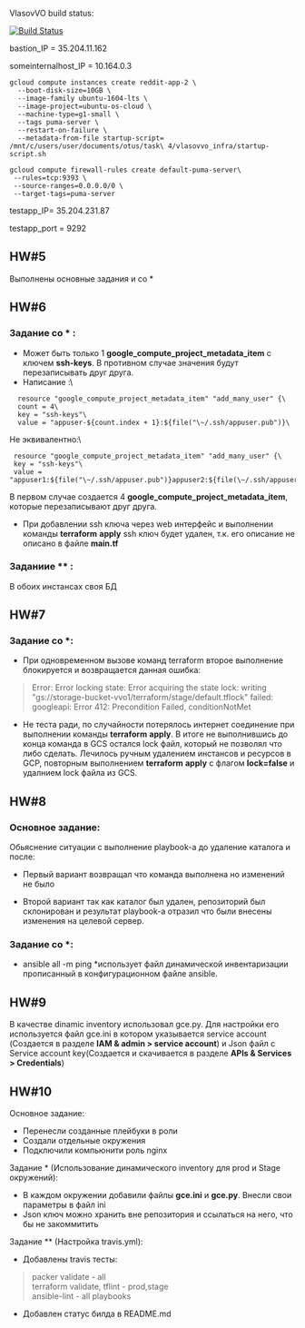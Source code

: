 VlasovVO build status:

[![Build Status](https://travis-ci.com/Otus-DevOps-2018-05/VlasovVO_infra.svg?branch=master)](https://travis-ci.com/Otus-DevOps-2018-05/VlasovVO_infra)

bastion_IP = 35.204.11.162

someinternalhost_IP = 10.164.0.3
```
gcloud compute instances create reddit-app-2 \
  --boot-disk-size=10GB \
  --image-family ubuntu-1604-lts \
  --image-project=ubuntu-os-cloud \
  --machine-type=g1-small \
  --tags puma-server \
  --restart-on-failure \
  --metadata-from-file startup-script= /mnt/c/users/user/documents/otus/task\ 4/vlasovvo_infra/startup-script.sh
```
```
gcloud compute firewall-rules create default-puma-server\
 --rules=tcp:9393 \
 --source-ranges=0.0.0.0/0 \
 --target-tags=puma-server
```
testapp_IP= 35.204.231.87

testapp_port = 9292

## HW#5

Выполнены основные задания и со *

## HW#6

### Задание со * :

 - Может быть только 1 **google_compute_project_metadata_item** c ключем **ssh-keys**. В противном случае значения будут перезаписывать друг друга.
 - Написание :\
 ```
   resource "google_compute_project_metadata_item" "add_many_user" {\
   count = 4\
   key = "ssh-keys"\
   value = "appuser-${count.index + 1}:${file("\~/.ssh/appuser.pub")}\
 ```
  Не эквивалентно:\
  ```
   resource "google_compute_project_metadata_item" "add_many_user" {\
   key = "ssh-keys"\
   value = "appuser1:${file("\~/.ssh/appuser.pub")}appuser2:${file(\~/.ssh/appuser.pub")}appuser3:${file("\~/.ssh/appuser.pub")}appuser4:${file("\~/.ssh/appuser.pub")}"\
  ```
  В первом случае создается 4 **google_compute_project_metadata_item**, которые перезаписывают друг друга.
 - При добавлении ssh ключа через web интерфейс и выполнении команды **terraform** **apply** ssh ключ будет удален, т.к. его описание не описано в файле **main.tf**
### Заданиие ** :
 В обоих инстансах своя БД

## HW#7

### Задание со *:

 - При одновременном вызове команд terraform второе выполнение блокируется и возвращается данная ошибка:

 >Error: Error locking state: Error acquiring the state lock: writing "gs://storage-bucket-vvo1/terraform/stage/default.tflock" failed: googleapi: Error 412: Precondition Failed, conditionNotMet
 - Не теста ради, по случайности потерялось интернет соединение при выполнении команды **terraform** **apply**. В итоге не выполнившись до конца команда в GCS остался lock файл, который не позволял что либо сделать. Лечилось ручным удалением инстансов и ресурсов в GCP, повторным выполнением **terraform** **apply** c флагом **lock=false** и удалнием lock файла из GCS. 

## HW#8

### Основное задание:

  Обьяснение ситуации с выполнение playbook-а до удаление каталога и после:

  - Первый вариант возвращал что команда выполнена но изменений не было
  
  - Второй вариант так как каталог был удален, репозиторий был склонирован и результат playbook-а отразил что были внесены изменения на целевой сервер.

### Задание со *:

- ansible all -m ping *использует файл динамической инвентаризации прописанный в конфигурационном файле ansible.

## HW#9

В качестве dinamic inventory использовал gce.py. Для настройки его используется файл gce.ini в котором указывается service account (Создается в разделе **IAM & admin > service account**) и Json файл с Service account key(Создается и скачивается в разделе **APIs & Services > Credentials**)

## HW#10

Основное задание:

- Перенесли созданные плейбуки в роли
- Создали отдельные окружения
- Подключили компьюнити роль nginx 

Задание * (Использование динамического inventory для prod и Stage окружений):

- В каждом окружении добавили файлы **gce.ini** и **gce.py**. Внесли свои параметры в файл ini
- Json ключ можно хранить вне репозитория и ссылаться на него, что бы не закоммитить

Задание ** (Настройка travis.yml):

- Добавлены travis тесты:

> packer validate - all\
> terraform validate, tflint - prod,stage\
> ansible-lint - all playbooks

- Добавлен статус билда в README.md
